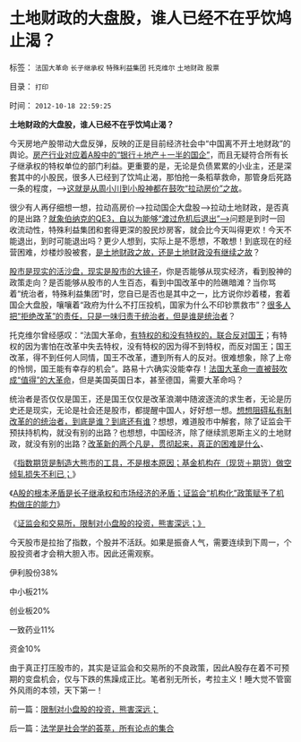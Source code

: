 # 土地财政的大盘股，谁人已经不在乎饮鸠止渴？

标签： `法国大革命` `长子继承权` `特殊利益集团` `托克维尔` `土地财政` `股票` 

目录： `打印`

时间： `2012-10-18 22:59:25`

**土地财政的大盘股，谁人已经不在乎饮鸠止渴？**

今天房地产股带动大盘反弹，反映的正是目前经济社会中“中国离不开土地财政”的舆论。[房产行业对应着A股中的“银行＋地产＋一半的国企”](../../../2011/12/20/A股太成熟了，成熟得反应出国企上市公司毫无生气.md)，而且无疑符合所有长子继承权的特权单位的部门利益。更重要的是，无论是负债累累的小业主，还是深套其中的小股民，很多人已经到了饮鸠止渴，那怕抢一条稻草救命，那管身后死路一条的程度，——>[这就是从周小川到小股神都在鼓吹“拉动房价”之故](../../../2012/10/15/改革能够成功的关键在于精兵简政.md)。

很少有人再仔细想一想，拉动高房价——>拉动国企大盘股——>拉动土地财政，是否真的是出路？[就象伯纳克的QE3，自以为能够“渡过危机后退出”——>](../../../2012/9/20/伯纳克QE3宣言是广场协议的步步进逼.md)问题是到时一回收流动性，特殊利益集团和套得更深的股民炒房客，就会比今天叫得更欢！今天不能退出，到时可能退出吗？更少人想到，实际上是不愿想，不敢想！到底现在的经营困难，炒楼炒股被套，[是土地财政之故，还是土地财政没有继续之故](http://darthvad.blog.sohu.com/163363054.html)？

[股市是现实的活沙盘，现实是股市的大镜子](../../../2011/12/29/A股百态是中国民主进程的活沙盘;中国国民民主素质确实低.md)，你是否能够从现实经济，看到股神的政策走向？是否能够从股市的人生百态，看到中国改革中的险礁暗滩？当你骂着“统治者，特殊利益集团”时，您自已是否也是其中之一，比方说你炒着楼，套着国企大盘股，嚷嚷着“政府为什么不打压投机，国家为什么不印钞票救市”？[很多人把“拒绝改革”的责任，只是一味归责于统治者，但是谁是统治者](../../../2012/6/12/民主集中制政体里谁是统治者？.md)？

托克维尔曾经感叹：“法国大革命，[有特权的和没有特权的，联合反对国王](../../../2012/3/27/骂，扣帽子，偷换概念.md)；有特权的因为害怕在改革中失去特权，没有特权的因为得不到特权，而反对国王；国王改革，得不到任何人同情，国王不改革，遭到所有人的反对。很难想象，除了上帝的怜悯，国王能有幸存的机会”。路易十六确实没能幸存！[法国大革命一直被鼓吹成“值得”的大革命](../../../2012/10/5/革命！多少罪恶以自由为名！.md)，但是美国英国日本，甚至德国，需要大革命吗？

统治者是否仅仅是国王，还是国王仅仅是改革浪潮中随波逐流的求生者，无论是历史还是现实，无论是社会还是股市，都提醒中国人，好好想一想。[想想阻碍私有制改革的的统治者，到底是谁？到底还有谁](../../../2012/10/15/欧洲的国王和皇帝很革命，很进步.md)？想想，难道股市中解套，除了证监会干预扶持机构，就没有别的出路？也想想，中国经济，除了继续凯恩斯主义的土地财政，就没有别的出路？[改革新的两个凡是，贯彻起来，真正的困难是什么](../../../2012/10/17/除了暴露特殊利益集团，改革初期什么也改变不了.md)、

《[指数期货是制造大熊市的工具，不是根本原因；基金机构在（现货＋期货）做空倾轧损失不利已；](../../../2012/10/15/基金在“现货＋期货”中的倾轧，证监会对大熊市负主要责任.md)》

《[A股的根本矛盾是长子继承权和市场经济的矛盾；证监会“机构化”政策赋予了机构做庄的能力](../../../2012/10/17/A股的根本矛盾是长子继承权和市场经济的矛盾.md)》

《[证监会和交易所，限制对小盘股的投资，熊害深远；》](../../../2012/10/18/限制对小盘股的投资，熊害深远；.md)

今天股市是拉抬了指数，个股并不活跃。如果是振奋人气，需要连续到下周一，个股投资者才会稍大胆入市。因此还需观察。

伊利股份38%

中小板21%

创业板20%

一致药业11%

资金10%

由于真正打压股市的，其实是证监会和交易所的不良政策，因此A股存在着不可预期的变盘机会，仅与下跌的焦躁成正比。笔者别无所长，考拉主义！睡大觉不管窗外风雨的本领，天下第一！



前一篇：[限制对小盘股的投资，熊害深远；](../../../2012/10/18/限制对小盘股的投资，熊害深远；.md)

后一篇：[法学是社会学的荟萃，所有论点的集合](../../../2012/10/19/法学是社会学的荟萃，所有论点的集合.md)